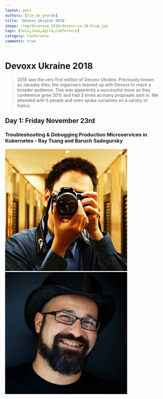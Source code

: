 ```yaml
---
layout: post
authors: [tim_de_grande]
title: 'Devoxx Ukraine 2018'
image: /img/devoxxua-2018/devoxx-ua-18-blog.jpg
tags: [Join,Java,Agile,Conference]
category: Conference
comments: true
---
```


# Devoxx Ukraine 2018
> 2018 saw the very first edition of Devoxx Ukraine. 
Previously known as Javaday Kiev, the organisers teamed up with Devoxx to reach a broader audience.
This was apparently a successful move as they conference grew 30% and had 3 times as many proposals sent in.
We attended with 5 people and even spoke ourselves on a variety of topics.

## Day 1: Friday November 23rd
### Troubleshooting & Debugging Production Microservices in Kubernetes - Ray Tsang and Baruch Sadogursky
<span class="image left"><img class="p-image" alt="Ray Tsang" src="/img/devoxxua-2018/speaker-rtsang.jpg"></span>
<span class="image left"><img class="p-image" alt="Baruch Sadogursky" src="/img/devoxxua-2018/speaker-bsadogursky.jpg"></span>
